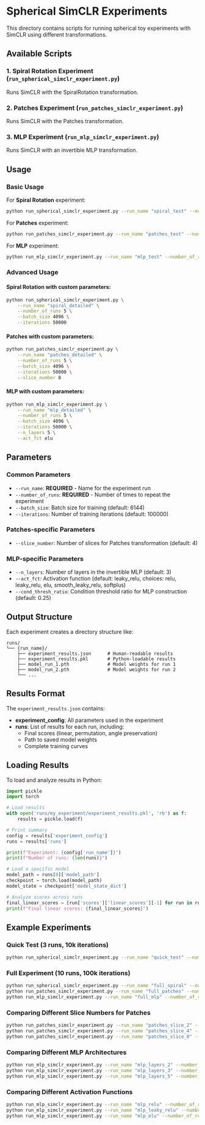 # Spherical SimCLR Experiments

This directory contains scripts for running spherical toy experiments with SimCLR using different transformations.

## Available Scripts

### 1. Spiral Rotation Experiment (`run_spherical_simclr_experiment.py`)
Runs SimCLR with the SpiralRotation transformation.

### 2. Patches Experiment (`run_patches_simclr_experiment.py`)
Runs SimCLR with the Patches transformation.

### 3. MLP Experiment (`run_mlp_simclr_experiment.py`)
Runs SimCLR with an invertible MLP transformation.

## Usage

### Basic Usage

For **Spiral Rotation** experiment:
```bash
python run_spherical_simclr_experiment.py --run_name "spiral_test" --number_of_runs 3
```

For **Patches** experiment:
```bash
python run_patches_simclr_experiment.py --run_name "patches_test" --number_of_runs 3
```

For **MLP** experiment:
```bash
python run_mlp_simclr_experiment.py --run_name "mlp_test" --number_of_runs 3
```

### Advanced Usage

#### Spiral Rotation with custom parameters:
```bash
python run_spherical_simclr_experiment.py \
    --run_name "spiral_detailed" \
    --number_of_runs 5 \
    --batch_size 4096 \
    --iterations 50000
```

#### Patches with custom parameters:
```bash
python run_patches_simclr_experiment.py \
    --run_name "patches_detailed" \
    --number_of_runs 5 \
    --batch_size 4096 \
    --iterations 50000 \
    --slice_number 8
```

#### MLP with custom parameters:
```bash
python run_mlp_simclr_experiment.py \
    --run_name "mlp_detailed" \
    --number_of_runs 5 \
    --batch_size 4096 \
    --iterations 50000 \
    --n_layers 5 \
    --act_fct elu
```

## Parameters

### Common Parameters
- `--run_name`: **REQUIRED** - Name for the experiment run
- `--number_of_runs`: **REQUIRED** - Number of times to repeat the experiment
- `--batch_size`: Batch size for training (default: 6144)
- `--iterations`: Number of training iterations (default: 100000)

### Patches-specific Parameters
- `--slice_number`: Number of slices for Patches transformation (default: 4)

### MLP-specific Parameters
- `--n_layers`: Number of layers in the invertible MLP (default: 3)
- `--act_fct`: Activation function (default: leaky_relu, choices: relu, leaky_relu, elu, smooth_leaky_relu, softplus)
- `--cond_thresh_ratio`: Condition threshold ratio for MLP construction (default: 0.25)

## Output Structure

Each experiment creates a directory structure like:
```
runs/
└── {run_name}/
    ├── experiment_results.json      # Human-readable results
    ├── experiment_results.pkl       # Python-loadable results
    ├── model_run_1.pth              # Model weights for run 1
    ├── model_run_2.pth              # Model weights for run 2
    └── ...
```

## Results Format

The `experiment_results.json` contains:
- **experiment_config**: All parameters used in the experiment
- **runs**: List of results for each run, including:
  - Final scores (linear, permutation, angle preservation)
  - Path to saved model weights
  - Complete training curves

## Loading Results

To load and analyze results in Python:

```python
import pickle
import torch

# Load results
with open('runs/my_experiment/experiment_results.pkl', 'rb') as f:
    results = pickle.load(f)

# Print summary
config = results['experiment_config']
runs = results['runs']

print(f"Experiment: {config['run_name']}")
print(f"Number of runs: {len(runs)}")

# Load a specific model
model_path = runs[0]['model_path']
checkpoint = torch.load(model_path)
model_state = checkpoint['model_state_dict']

# Analyze scores across runs
final_linear_scores = [run['scores']['linear_scores'][-1] for run in runs]
print(f"Final linear scores: {final_linear_scores}")
```

## Example Experiments

### Quick Test (3 runs, 10k iterations)
```bash
python run_spherical_simclr_experiment.py --run_name "quick_test" --number_of_runs 3 --iterations 10000
```

### Full Experiment (10 runs, 100k iterations)
```bash
python run_spherical_simclr_experiment.py --run_name "full_spiral" --number_of_runs 10 --iterations 100000
python run_patches_simclr_experiment.py --run_name "full_patches" --number_of_runs 10 --iterations 100000
python run_mlp_simclr_experiment.py --run_name "full_mlp" --number_of_runs 10 --iterations 100000
```

### Comparing Different Slice Numbers for Patches
```bash
python run_patches_simclr_experiment.py --run_name "patches_slice_2" --number_of_runs 5 --slice_number 2
python run_patches_simclr_experiment.py --run_name "patches_slice_4" --number_of_runs 5 --slice_number 4
python run_patches_simclr_experiment.py --run_name "patches_slice_8" --number_of_runs 5 --slice_number 8
```

### Comparing Different MLP Architectures
```bash
python run_mlp_simclr_experiment.py --run_name "mlp_layers_2" --number_of_runs 5 --n_layers 2
python run_mlp_simclr_experiment.py --run_name "mlp_layers_3" --number_of_runs 5 --n_layers 3
python run_mlp_simclr_experiment.py --run_name "mlp_layers_5" --number_of_runs 5 --n_layers 5
```

### Comparing Different Activation Functions
```bash
python run_mlp_simclr_experiment.py --run_name "mlp_relu" --number_of_runs 5 --act_fct relu
python run_mlp_simclr_experiment.py --run_name "mlp_leaky_relu" --number_of_runs 5 --act_fct leaky_relu
python run_mlp_simclr_experiment.py --run_name "mlp_elu" --number_of_runs 5 --act_fct elu
``` 